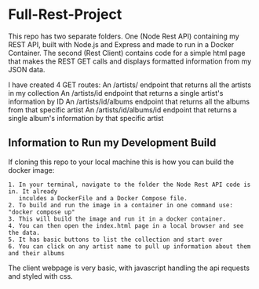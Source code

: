 # Full-Rest-Project
 
 This repo has two separate folders. One (Node Rest API) containing my REST API, built with Node.js and Express and made to run in a Docker Container. The second (Rest Client) contains code for a simple html page that makes the REST GET calls and displays formatted information from my JSON data.

 I have created 4 GET routes:
	An /artists/ endpoint that returns all the artists in my collection
	An /artists/id endpoint that returns a single artist's information by ID
	An /artists/id/albums endpoint that returns all the albums from that specific artist
	An /artists/id/albums/id endpoint that returns a single album's information by that specific artist

## Information to Run my Development Build

If cloning this repo to your local machine this is how you can build the docker image:

	1. In your terminal, navigate to the folder the Node Rest API code is in. It already 
	   inculdes a DockerFile and a Docker Compose file.
	2. To build and run the image in a container in one command use: "docker compose up"
	3. This will build the image and run it in a docker container.
	4. You can then open the index.html page in a local browser and see the data.
	5. It has basic buttons to list the collection and start over
	6. You can click on any artist name to pull up information about them and their albums 

The client webpage is very basic, with javascript handling the api requests and styled with css.